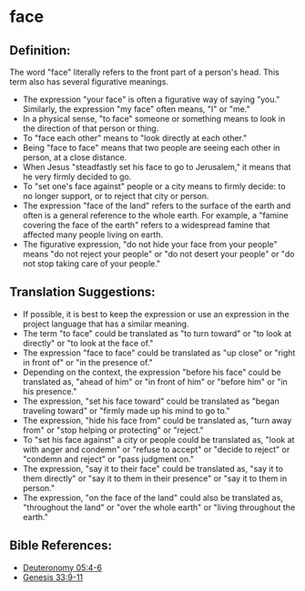 # face #

## Definition: ##

The word "face" literally refers to the front part of a person's head. This term also has several figurative meanings.

* The expression "your face" is often a figurative way of saying "you." Similarly, the expression "my face" often means, "I" or "me."
* In a physical sense, "to face" someone or something means to look in the direction of that person or thing.
* To "face each other" means to "look directly at each other."
* Being "face to face" means that two people are seeing each other in person, at a close distance.
* When Jesus "steadfastly set his face to go to Jerusalem," it means that he very firmly decided to go.
* To "set one's face against" people or a city means to firmly decide: to no longer support, or to reject that city or person.
* The expression "face of the land" refers to the surface of the earth and often is a general reference to the whole earth. For example, a "famine covering the face of the earth" refers to a widespread famine that affected many people living on earth.
* The figurative expression, "do not hide your face from your people" means "do not reject your people"  or "do not desert your people" or "do not stop taking care of your people." 

## Translation Suggestions: ##

* If possible, it is best to keep the expression or use an expression in the project language that has a similar meaning. 
* The term "to face" could be translated as "to turn toward" or "to look at directly" or "to look at the face of."
* The expression "face to face" could be translated as "up close" or "right in front of" or "in the presence of."
* Depending on the context, the expression "before his face" could be translated as, "ahead of him" or "in front of him" or "before him" or "in his presence."
* The expression, "set his face toward" could be translated as "began traveling toward" or "firmly made up his mind to go to."
* The expression, "hide his face from" could be translated as, "turn away from" or "stop helping or protecting" or "reject." 
* To "set his face against" a city or people could be translated as, "look at with anger and condemn" or "refuse to accept" or "decide to reject" or "condemn and reject" or "pass judgment on."
* The expression, "say it to their face" could be translated as, "say it to them directly" or "say it to them in their presence" or "say it to them in person."
* The expression, "on the face of the land" could also be translated as, "throughout the land" or "over the whole earth" or "living throughout the earth."

## Bible References: ##

* [Deuteronomy 05:4-6](en/tn/deu/help/05/04)
* [Genesis 33:9-11](en/tn/gen/help/33/09)